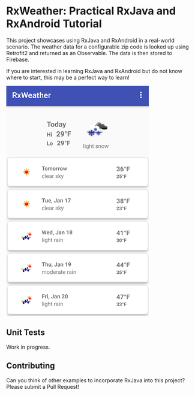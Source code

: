 # RxWeather: Practical RxJava and RxAndroid Tutorial

This project showcases using RxJava and RxAndroid in a real-world scenario. 
The weather data for a configurable zip code is looked up using Retrofit2 and returned as an Observable. The data is then stored to Firebase. 

If you are interested in learning RxJava and RxAndroid but do not know where to start, this may be a perfect 
way to learn! 

![Screenshot](screenshot1.png?raw=true "App Screenshot")

## Unit Tests

Work in progress.

## Contributing

Can you think of other examples to incorporate RxJava into this project? Please submit a Pull Request!
